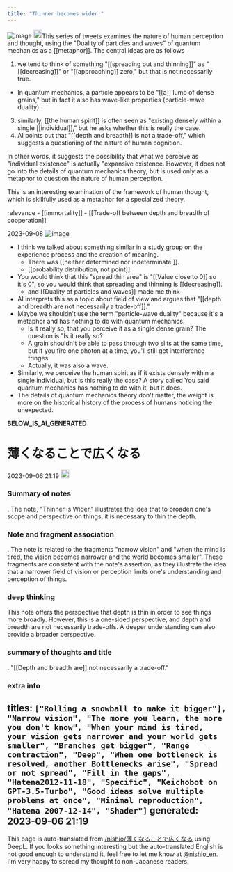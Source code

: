 ```yaml
---
title: "Thinner becomes wider."
---
```


![image](https://gyazo.com/8f7ad10e05346983695a762d9831447f/thumb/1000)
<img src='https://scrapbox.io/api/pages/nishio-en/claude/icon' alt='claude.icon' height="19.5"/>This series of tweets examines the nature of human perception and thought, using the "Duality of particles and waves" of quantum mechanics as a [[metaphor]].
The central ideas are as follows
1. we tend to think of something "[[spreading out and thinning]]" as "[[decreasing]]" or "[[approaching]] zero," but that is not necessarily true.
- In quantum mechanics, a particle appears to be "[[a]] lump of dense grains," but in fact it also has wave-like properties (particle-wave duality).
3. similarly, [[the human spirit]] is often seen as "existing densely within a single [[individual]]," but he asks whether this is really the case.
4. AI points out that "[[depth and breadth]] is not a trade-off," which suggests a questioning of the nature of human cognition.

In other words, it suggests the possibility that what we perceive as "individual existence" is actually "expansive existence. However, it does not go into the details of quantum mechanics theory, but is used only as a metaphor to question the nature of human perception.

This is an interesting examination of the framework of human thought, which is skillfully used as a metaphor for a specialized theory.

relevance
    - [[immortality]]
    - [[Trade-off between depth and breadth of cooperation]]

2023-09-08
![image](https://gyazo.com/8f7ad10e05346983695a762d9831447f/thumb/1000)
- I think we talked about something similar in a study group on the experience process and the creation of meaning.
    - There was [[neither determined nor indeterminate.]].
    - [[probability distribution, not point]].
- You would think that this "spread thin area" is "[[Value close to 0]] so it's 0", so you would think that spreading and thinning is [[decreasing]].
    - and [[Duality of particles and waves]] made me think
- AI interprets this as a topic about field of view and argues that "[[depth and breadth are not necessarily a trade-off]]."
- Maybe we shouldn't use the term "particle-wave duality" because it's a metaphor and has nothing to do with quantum mechanics.
    - Is it really so, that you perceive it as a single dense grain? The question is "Is it really so?
    - A grain shouldn't be able to pass through two slits at the same time, but if you fire one photon at a time, you'll still get interference fringes.
    - Actually, it was also a wave.
- Similarly, we perceive the human spirit as if it exists densely within a single individual, but is this really the case? A story called
You said quantum mechanics has nothing to do with it, but it does.
- The details of quantum mechanics theory don't matter, the weight is more on the historical history of the process of humans noticing the unexpected.


__BELOW_IS_AI_GENERATED__
# 薄くなることで広くなる
 2023-09-06 21:19 <img src='https://scrapbox.io/api/pages/nishio-en/omni/icon' alt='omni.icon' height="19.5"/>
### Summary of notes
.
The note, "Thinner is Wider," illustrates the idea that to broaden one's scope and perspective on things, it is necessary to thin the depth.

### Note and fragment association
.
The note is related to the fragments "narrow vision" and "when the mind is tired, the vision becomes narrower and the world becomes smaller". These fragments are consistent with the note's assertion, as they illustrate the idea that a narrower field of vision or perception limits one's understanding and perception of things.

### deep thinking
This note offers the perspective that depth is thin in order to see things more broadly. However, this is a one-sided perspective, and depth and breadth are not necessarily trade-offs. A deeper understanding can also provide a broader perspective.

### summary of thoughts and title
.
"[[Depth and breadth are]] not necessarily a trade-off."

### extra info
titles: `["Rolling a snowball to make it bigger"], "Narrow vision", "The more you learn, the more you don't know", "When your mind is tired, your vision gets narrower and your world gets smaller", "Branches get bigger", "Range contraction", "Deep", "When one bottleneck is resolved, another Bottlenecks arise", "Spread or not spread", "Fill in the gaps", "Hatena2012-11-18", "Specific", "Keichobot on GPT-3.5-Turbo", "Good ideas solve multiple problems at once", "Minimal reproduction", "Hatena 2007-12-14", "Shader"]`
generated: 2023-09-06 21:19
---
This page is auto-translated from [/nishio/薄くなることで広くなる](https://scrapbox.io/nishio/薄くなることで広くなる) using DeepL. If you looks something interesting but the auto-translated English is not good enough to understand it, feel free to let me know at [@nishio_en](https://twitter.com/nishio_en). I'm very happy to spread my thought to non-Japanese readers.
